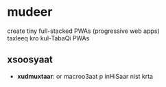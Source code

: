 # mudeer
create tiny full-stacked PWAs (progressive web apps)  
taxleeq kro kul-TabaQi PWAs

## xsoosyaat
* **xudmuxtaar**: or macroo3aat p inHiSaar nist krta





